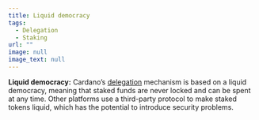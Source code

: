```yaml
---
title: Liquid democracy
tags:
  - Delegation
  - Staking
url: ""
image: null
image_text: null
---
```


**Liquid democracy:** Cardano’s [delegation](https://www.essentialcardano.io/glossary/delegation) mechanism is based on a liquid democracy, meaning that staked funds are never locked and can be spent at any time. Other platforms use a third-party protocol to make staked tokens liquid, which has the potential to introduce security problems.
